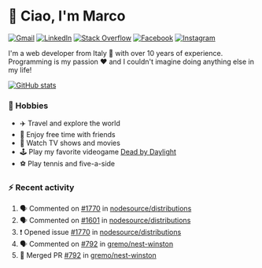 # 👋 Ciao, I'm Marco

[![Gmail](https://img.shields.io/badge/Gmail-%23BB001B?style=flat-square&logo=gmail&logoColor=white)](mailto:gremo1982@gmail.com)
[![LinkedIn](https://img.shields.io/badge/LinkedIn-%230e76a8?style=flat-square&logo=linkedin)](https://www.linkedin.com/in/marco-polichetti)
[![Stack Overflow](https://img.shields.io/stackexchange/stackoverflow/r/220180?style=flat&logo=stackoverflow&label=Stack%20Overflow&color=%23F47F24)](https://stackoverflow.com/users/220180)
[![Facebook](https://img.shields.io/badge/-Facebook-%234267B2?style=flat-square&logo=facebook&logoColor=white)](https://www.facebook.com/marco.poliketti)
[![Instagram](https://img.shields.io/badge/-Instagram-%23C13584?style=flat-square&logo=instagram&logoColor=white)](https://www.instagram.com/marco.gremo)

I'm a web developer from Italy 🍕 with over 10 years of experience. Programming is my passion ❤️ and I couldn't imagine doing anything else in my life!

[![GitHub stats](https://github-readme-stats.vercel.app/api?username=gremo&show_icons=true&rank_icon=github&theme=transparent)](https://github.com/anuraghazra/github-readme-stats)

### 📅 Hobbies

- ✈️ Travel and explore the world
- 🍻 Enjoy free time with friends
- 🎥 Watch TV shows and movies
- 🕹️ Play my favorite videogame [Dead by Daylight](https://deadbydaylight.com)
- ⚽ Play tennis and five-a-side

### ⚡ Recent activity

<!--START_SECTION:activity-->
1. 🗣 Commented on [#1770](https://github.com/nodesource/distributions/issues/1770#issuecomment-1906558044) in [nodesource/distributions](https://github.com/nodesource/distributions)
2. 🗣 Commented on [#1601](https://github.com/nodesource/distributions/issues/1601#issuecomment-1906540904) in [nodesource/distributions](https://github.com/nodesource/distributions)
3. ❗ Opened issue [#1770](https://github.com/nodesource/distributions/issues/1770) in [nodesource/distributions](https://github.com/nodesource/distributions)
4. 🗣 Commented on [#792](https://github.com/gremo/nest-winston/pull/792#issuecomment-1891563041) in [gremo/nest-winston](https://github.com/gremo/nest-winston)
5. 🎉 Merged PR [#792](https://github.com/gremo/nest-winston/pull/792) in [gremo/nest-winston](https://github.com/gremo/nest-winston)
<!--END_SECTION:activity-->
